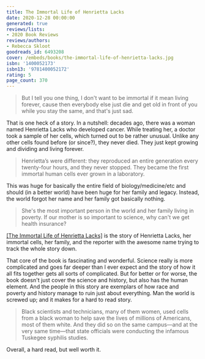 ```yaml
---
title: The Immortal Life of Henrietta Lacks
date: 2020-12-28 00:00:00
generated: true
reviews/lists:
- 2020 Book Reviews
reviews/authors:
- Rebecca Skloot
goodreads_id: 6493208
cover: /embeds/books/the-immortal-life-of-henrietta-lacks.jpg
isbn: '1400052173'
isbn13: '9781400052172'
rating: 5
page_count: 370
---
```

> But I tell you one thing, I don't want to be immortal if it mean living
> forever, cause then everybody else just die and get old in front of you
> while you stay the same, and that's just sad.

That is one heck of a story. In a nutshell: decades ago, there was a woman named Henrietta Lacks who developed cancer. While treating her, a doctor took a sample of her cells, which turned out to be rather unusual. Unlike any other cells found before (or since?), they never died. They just kept growing and dividing and living forever.  

<!--more-->

> Henrietta’s were different: they reproduced an entire generation every
> twenty-four hours, and they never stopped. They became the first immortal
> human cells ever grown in a laboratory.

This was huge for basically the entire field of biology/medicine/etc and should (in a better world) have been huge for her family and legacy. Instead, the world forgot her name and her family got basically nothing.  

> She's the most important person in the world and her family living in
> poverty. If our mother is so important to science, why can't we get health
> insurance?

[[The Immortal Life of Henrietta Lacks]]() is the story of Henrietta Lacks, her immortal cells, her family, and the reporter with the awesome name trying to track the whole story down.  

That core of the book is fascinating and wonderful. Science really is more complicated and goes far deeper than I ever expect and the story of how it all fits together gets all sorts of complicated. But for better or for worse, the book doesn't just cover the science and history, but also has the human element. And the people in this story are exemplars of how race and poverty and history manage to ruin just about everything. Man the world is screwed up; and it makes for a hard to read story.  

> Black scientists and technicians, many of them women, used cells from a
> black woman to help save the lives of millions of Americans, most of them
> white. And they did so on the same campus—and at the very same time—that
> state officials were conducting the infamous Tuskegee syphilis studies.

Overall, a hard read, but well worth it.